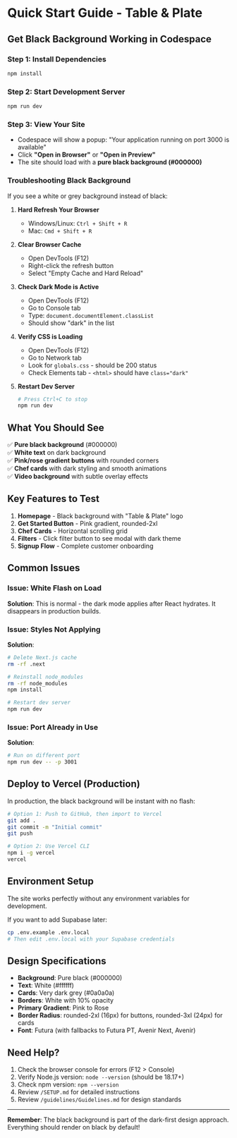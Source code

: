 # Quick Start Guide - Table & Plate

## Get Black Background Working in Codespace

### Step 1: Install Dependencies
```bash
npm install
```

### Step 2: Start Development Server
```bash
npm run dev
```

### Step 3: View Your Site
- Codespace will show a popup: "Your application running on port 3000 is available"
- Click **"Open in Browser"** or **"Open in Preview"**
- The site should load with a **pure black background (#000000)**

### Troubleshooting Black Background

If you see a white or grey background instead of black:

1. **Hard Refresh Your Browser**
   - Windows/Linux: `Ctrl + Shift + R`
   - Mac: `Cmd + Shift + R`

2. **Clear Browser Cache**
   - Open DevTools (F12)
   - Right-click the refresh button
   - Select "Empty Cache and Hard Reload"

3. **Check Dark Mode is Active**
   - Open DevTools (F12)
   - Go to Console tab
   - Type: `document.documentElement.classList`
   - Should show "dark" in the list

4. **Verify CSS is Loading**
   - Open DevTools (F12)
   - Go to Network tab
   - Look for `globals.css` - should be 200 status
   - Check Elements tab - `<html>` should have `class="dark"`

5. **Restart Dev Server**
   ```bash
   # Press Ctrl+C to stop
   npm run dev
   ```

## What You Should See

✅ **Pure black background** (#000000)  
✅ **White text** on dark background  
✅ **Pink/rose gradient buttons** with rounded corners  
✅ **Chef cards** with dark styling and smooth animations  
✅ **Video background** with subtle overlay effects  

## Key Features to Test

1. **Homepage** - Black background with "Table & Plate" logo
2. **Get Started Button** - Pink gradient, rounded-2xl
3. **Chef Cards** - Horizontal scrolling grid
4. **Filters** - Click filter button to see modal with dark theme
5. **Signup Flow** - Complete customer onboarding

## Common Issues

### Issue: White Flash on Load
**Solution**: This is normal - the dark mode applies after React hydrates. It disappears in production builds.

### Issue: Styles Not Applying
**Solution**: 
```bash
# Delete Next.js cache
rm -rf .next

# Reinstall node_modules
rm -rf node_modules
npm install

# Restart dev server
npm run dev
```

### Issue: Port Already in Use
**Solution**:
```bash
# Run on different port
npm run dev -- -p 3001
```

## Deploy to Vercel (Production)

In production, the black background will be instant with no flash:

```bash
# Option 1: Push to GitHub, then import to Vercel
git add .
git commit -m "Initial commit"
git push

# Option 2: Use Vercel CLI
npm i -g vercel
vercel
```

## Environment Setup

The site works perfectly without any environment variables for development. 

If you want to add Supabase later:
```bash
cp .env.example .env.local
# Then edit .env.local with your Supabase credentials
```

## Design Specifications

- **Background**: Pure black (#000000)
- **Text**: White (#ffffff)
- **Cards**: Very dark grey (#0a0a0a)
- **Borders**: White with 10% opacity
- **Primary Gradient**: Pink to Rose
- **Border Radius**: rounded-2xl (16px) for buttons, rounded-3xl (24px) for cards
- **Font**: Futura (with fallbacks to Futura PT, Avenir Next, Avenir)

## Need Help?

1. Check the browser console for errors (F12 > Console)
2. Verify Node.js version: `node --version` (should be 18.17+)
3. Check npm version: `npm --version`
4. Review `/SETUP.md` for detailed instructions
5. Review `/guidelines/Guidelines.md` for design standards

---

**Remember**: The black background is part of the dark-first design approach. Everything should render on black by default!
